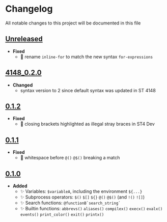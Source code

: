# Changelog
All notable changes to this project will be documented in this file

[unreleased]: https://github.com/eugenesvk/sublime-xonsh/compare/4148_0.2.0...4148-
## [Unreleased]
  <!-- - __Added__ -->
  <!--   + :sparkles:  -->
  <!-- - __Changed__ -->
  <!--   +  -->
  <!-- - __Fixed__ -->
  <!--   + :lady_beetle:  -->
  <!-- - __Deprecated__ -->
  <!--   + :poop:  -->
  <!-- - __Removed__ -->
  <!--   + :wastebasket:  -->
  <!-- - __Security__ -->
  <!--   + :lock:  -->

  - __Fixed__
    + :lady_beetle: rename `inline-for` to match the new syntax `for-expressions`

[4148_0.2.0]: https://github.com/eugenesvk/sublime-xonsh/releases/tag/4148_0.2.0
## [4148_0.2.0]
  - __Changed__
    + syntax version to 2 since default syntax was updated in ST 4148

[0.1.2]: https://github.com/eugenesvk/sublime-xonsh/releases/tag/0.1.2
## [0.1.2]
  - __Fixed__
    + :lady_beetle: closing brackets highlighted as illegal stray braces in ST4 Dev

[0.1.1]: https://github.com/eugenesvk/sublime-xonsh/releases/tag/0.1.1
## [0.1.1]
  - __Fixed__
    + :lady_beetle: whitespace before `@()` `@$()` breaking a match

[0.1.0]: https://github.com/eugenesvk/sublime-xonsh/releases/tag/0.1.0
## [0.1.0]
  - __Added__
    + :sparkles: Variables: `$variableA`, including the environment `${...}`
    + :sparkles: Subprocess operators: `$()` `$[]` `${}` `@()` `@$()` (and `!()` `![]`)
    + :sparkles: Search functions: `` @functionB`search_string` ``
    + :sparkles: Builtin functions: `abbrevs()` `aliases()` `compilex()` `execx()` `evalx()` `events()` `print_color()` `exit()` `printx()`
